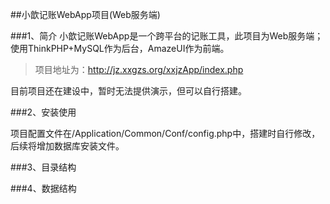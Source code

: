 
##小歆记账WebApp项目(Web服务端)

###1、简介
小歆记账WebApp是一个跨平台的记账工具，此项目为Web服务端；使用ThinkPHP+MySQL作为后台，AmazeUI作为前端。

>项目地址为：http://jz.xxgzs.org/xxjzApp/index.php

目前项目还在建设中，暂时无法提供演示，但可以自行搭建。

###2、安装使用

项目配置文件在/Application/Common/Conf/config.php中，搭建时自行修改，后续将增加数据库安装文件。

###3、目录结构

###4、数据结构
